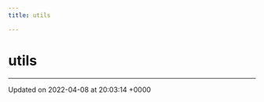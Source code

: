 ```yaml
---
title: utils

---
```


# utils








-------------------------------

Updated on 2022-04-08 at 20:03:14 +0000